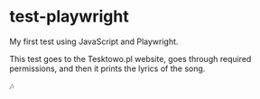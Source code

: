 # test-playwright
My first test using JavaScript and Playwright.

This test goes to the Tesktowo.pl website, goes through required permissions, and then it prints the lyrics of the song.

🎶
